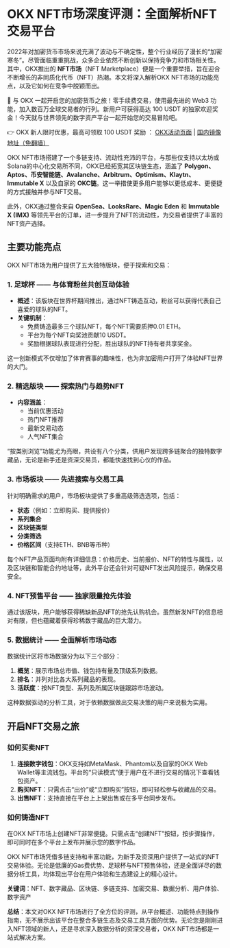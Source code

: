 # OKX NFT市场深度评测：全面解析NFT交易平台

2022年对加密货币市场来说充满了波动与不确定性，整个行业经历了漫长的“加密寒冬”。尽管面临重重挑战，众多企业依然不断创新以保持竞争力和市场相关性。其中，OKX推出的 **NFT市场**（NFT Marketplace）便是一个重要举措，旨在迎合不断增长的非同质化代币（NFT）热潮。本文将深入解析OKX NFT市场的功能亮点，以及它如何在竞争中脱颖而出。  

🚀 与 OKX 一起开启您的加密货币之旅！零手续费交易，使用最先进的 Web3 功能，加入数百万全球交易者的行列。新用户可获得高达 100 USDT 的独家欢迎奖金！今天就与世界领先的数字资产平台一起开始您的交易冒险吧。  

👉 OKX 新人限时优惠，最高可领取 100 USDT 奖励 ： [OKX活动页面](https://bit.ly/OKXe) | [国内镜像地址（免翻墙）](https://bit.ly/okX)

OKX NFT市场搭建了一个多链支持、流动性充沛的平台，与那些仅支持以太坊或Solana的中心化交易所不同，OKX已经拓宽其区块链生态，涵盖了 **Polygon、Aptos、币安智能链、Avalanche、Arbitrum、Optimism、Klaytn、Immutable X** 以及自家的 **OKC链**。这一举措使更多用户能够以更低成本、更便捷的方式接触并参与NFT交易。

此外，OKX通过整合来自 **OpenSea、LooksRare、Magic Eden** 和 **Immutable X (IMX)** 等领先平台的订单，进一步提升了NFT的流动性，为交易者提供了丰富的NFT资产选择。  
 
## 主要功能亮点

OKX NFT市场为用户提供了五大独特版块，便于探索和交易：

### 1. 足球杯 —— 与体育粉丝共创互动体验

- **概述**：该版块在世界杯期间推出，通过NFT铸造互动，粉丝可以获得代表自己喜爱的球队的NFT。
- **关键机制**：
  - 免费铸造最多三个球队NFT，每个NFT需要质押0.01 ETH。
  - 平台为每个NFT向奖池贡献10 USDT。
  - 奖励根据球队表现进行分配，胜出球队的NFT持有者共享奖金。

这一创新模式不仅增加了体育赛事的趣味性，也为非加密用户打开了体验NFT世界的大门。

### 2. 精选版块 —— 探索热门与趋势NFT

- **内容涵盖**：
  - 当前优惠活动
  - 热门NFT推荐
  - 最新交易动态
  - 人气NFT集合

“按类别浏览”功能尤为亮眼，共设有八个分类，供用户发现跨多链聚合的独特数字藏品，无论是新手还是资深交易员，都能快速找到心仪的作品。

### 3. 市场板块 —— 先进搜索与交易工具

针对明确需求的用户，市场板块提供了多重高级筛选选项，包括：
- **状态**（例如：立即购买、提供报价）
- **系列集合**
- **区块链类型**
- **分类筛选**
- **价格区间**（支持ETH、BNB等币种）

每个NFT产品页面均附有详细信息：价格历史、当前报价、NFT的特性与属性，以及区块链和智能合约地址等，此外平台还会针对可疑NFT发出风险提示，确保交易安全。

### 4. NFT预售平台 —— 独家限量抢先体验

通过该版块，用户能够获得稀缺新品NFT的抢先认购机会。虽然新发NFT的信息相对有限，但也蕴藏着获得珍稀数字藏品的巨大潜力。

### 5. 数据统计 —— 全面解析市场动态

数据统计区将市场数据分为以下三个部分：
1. **概览**：展示市场总市值、钱包持有量及顶级系列数据。
2. **排名**：并列对比各大系列藏品的表现。
3. **活跃度**：按NFT类型、系列及所属区块链跟踪市场波动。

这种数据驱动的分析工具，对于依赖数据做出交易决策的用户来说极为实用。

## 开启NFT交易之旅

### 如何买卖NFT

1. **连接数字钱包**：OKX支持如MetaMask、Phantom以及自家的OKX Web Wallet等主流钱包。平台的“只读模式”便于用户在不进行交易的情况下查看钱包资产。
2. **购买NFT**：只需点击“出价”或“立即购买”按钮，即可轻松参与收藏品的交易。
3. **出售NFT**：支持直接在平台上上架出售或在多平台同步发布。

### 如何铸造NFT

在OKX NFT市场上创建NFT非常便捷。只需点击“创建NFT”按钮，按步骤操作，即可同时在多个平台上发布并展示您的数字作品。

OKX NFT市场凭借多链支持和丰富功能，为新手及资深用户提供了一站式的NFT交易体验。无论是低廉的Gas费优势、足球杯与NFT预售体验，还是全面详尽的数据分析工具，均体现出平台在用户体验和生态建设上的精心设计。

**关键词**：NFT、数字藏品、区块链、多链支持、加密交易、数据分析、用户体验、数字资产

**总结**：本文对OKX NFT市场进行了全方位的评测，从平台概述、功能特点到操作指南，无不展示出该平台在整合多链生态及交易工具方面的优势。无论您是刚刚进入NFT领域的新人，还是寻求深入数据分析的资深交易者，OKX NFT市场都是一站式解决方案。